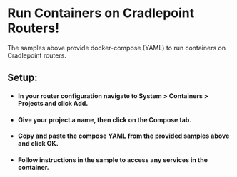 # Run Containers on Cradlepoint Routers!
The samples above provide docker-compose (YAML) to run containers on Cradlepoint routers.

## Setup:
- #### In your router configuration navigate to System > Containers > Projects and click Add.
- #### Give your project a name, then click on the Compose tab.
- #### Copy and paste the compose YAML from the provided samples above and click OK.
- #### Follow instructions in the sample to access any services in the container.
